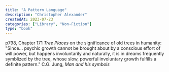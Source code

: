 ```yaml
---
title: "A Pattern Language"
description: "Christopher Alexander"
createdAt: 2023-07-23
categories: ["Library", "Non-Fiction"]
type: "book"
---
```


p798, Chapter 171 _Tree Places_ on the significance of old trees in humanity: "Since... psychic growth cannot be brought about by a conscious effort of will power, but happens involuntarily and naturally, it is in dreams frequently symblized by the tree, whose slow, powerful involuntary growth fulfills a definite pattern." C.G. Jung, _Man and his symbols_
